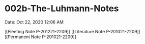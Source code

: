 # 002b-The-Luhmann-Notes

Date: Oct 22, 2020 12:06 AM

[[Fleeting Note P-201221-2209]]
[[Literature Note P-201021-2209]]
[[Permanent Note P-201021-2209]]